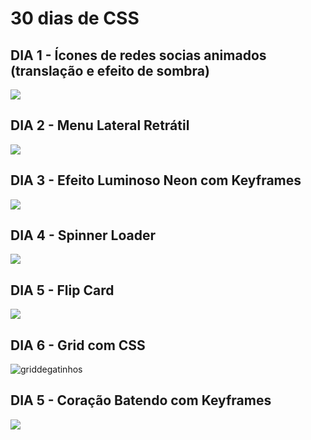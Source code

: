 # 30 dias de CSS

## DIA 1 - Ícones de redes socias animados (translação e efeito de sombra)

<a href = "https://j.gifs.com/BN0ALk.gif"><img src="https://j.gifs.com/BN0ALk.gif"></a>

## DIA 2 - Menu Lateral Retrátil

<a href = "https://j.gifs.com/4Q0OJJ.gif"><img src="https://j.gifs.com/4Q0OJJ.gif"></a>

## DIA 3 - Efeito Luminoso Neon com Keyframes

<a href = "https://j.gifs.com/mO45n3.gif"><img src="https://j.gifs.com/mO45n3.gif"></a>

## DIA 4 - Spinner Loader

<a href = "https://j.gifs.com/91M41P.gif"><img src="https://j.gifs.com/91M41P.gif"></a>

## DIA 5 - Flip Card

<a href = "https://j.gifs.com/5QGO78.gif"><img src="https://j.gifs.com/5QGO78.gif"></a>

## DIA 6 - Grid com CSS

![griddegatinhos](https://user-images.githubusercontent.com/53568231/90278398-cce2ac00-de3d-11ea-90dd-44184bfe8f97.png)

## DIA 5 - Coração Batendo com Keyframes

<a href = "https://j.gifs.com/NLAVxp.gif"><img src="https://j.gifs.com/NLAVxp.gif"></a>







